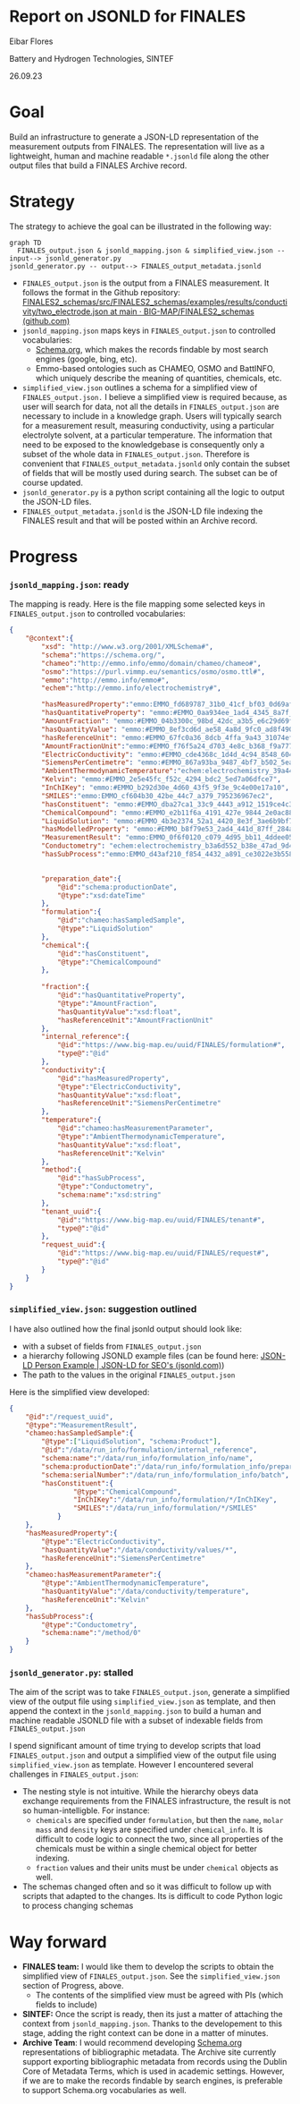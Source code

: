 # Report on JSONLD for FINALES

Eibar Flores

Battery and Hydrogen Technologies, SINTEF

26.09.23

# Goal

Build an infrastructure to generate a JSON-LD representation of the measurement outputs from FINALES. The representation will live as a lightweight, human and machine readable `*.jsonld` file along the other output files that build a FINALES Archive record.

# Strategy

The strategy to achieve the goal can be illustrated in the following way:

```mermaid
graph TD
  FINALES_output.json & jsonld_mapping.json & simplified_view.json --input--> jsonld_generator.py
jsonld_generator.py -- output--> FINALES_output_metadata.jsonld
```

- `FINALES_output.json` is the output from a FINALES measurement. It follows the format in the Github repository: [FINALES2_schemas/src/FINALES2_schemas/examples/results/conductivity/two_electrode.json at main · BIG-MAP/FINALES2_schemas (github.com)](https://github.com/BIG-MAP/FINALES2_schemas/blob/main/src/FINALES2_schemas/examples/results/conductivity/two_electrode.json)
- `jsonld_mapping.json` maps keys in `FINALES_output.json` to controlled vocabularies:
    - [Schema.org](http://Schema.org), which makes the records findable by most search engines (google, bing, etc).
    - Emmo-based ontologies such as CHAMEO, OSMO and BattINFO, which uniquely describe the meaning of quantities, chemicals, etc.
- `simplified_view.json` outlines a schema for a simplified view of `FINALES_output.json.` I believe a simplified view is required because, as user will search for data, not all the details in `FINALES_output.json` are necessary to include in a knowledge graph. Users will typically search for a measurement result, measuring conductivity, using a particular electrolyte solvent, at a particular temperature. The information that need to be exposed to the knowledgebase is consequently only a subset of the whole data in `FINALES_output.json`. Therefore is convenient that `FINALES_output_metadata.jsonld` only contain the subset of fields that will be mostly used during search. The subset can be of course updated.
- `jsonld_generator.py` is a python script containing all the logic to output the  JSON-LD files.
- `FINALES_output_metadata.jsonld` is the  JSON-LD file  indexing the FINALES result and that will be posted within an Archive record.

# Progress

### `jsonld_mapping.json`: ready

The mapping is ready. Here is the file mapping some selected keys in `FINALES_output.json` to controlled vocabularies:

```json
{
    "@context":{
        "xsd": "http://www.w3.org/2001/XMLSchema#",
        "schema":"https://schema.org/",
        "chameo":"http://emmo.info/emmo/domain/chameo/chameo#",
        "osmo":"https://purl.vimmp.eu/semantics/osmo/osmo.ttl#",
        "emmo":"http://emmo.info/emmo#",
        "echem":"http://emmo.info/electrochemistry#",

        "hasMeasuredProperty":"emmo:EMMO_fd689787_31b0_41cf_bf03_0d69af76469d",
        "hasQuantitativeProperty": "emmo:#EMMO_0aa934ee_1ad4_4345_8a7f_bc73ec67c7e5",
        "AmountFraction": "emmo:#EMMO_04b3300c_98bd_42dc_a3b5_e6c29d69f1ac",
        "hasQuantityValue": "emmo:#EMMO_8ef3cd6d_ae58_4a8d_9fc0_ad8f49015cd0",
        "hasReferenceUnit": "emmo:#EMMO_67fc0a36_8dcb_4ffa_9a43_31074efa3296",
        "AmountFractionUnit":"emmo:#EMMO_f76f5a24_d703_4e8c_b368_f9a7777cb73a",
        "ElectricConductivity": "emmo:#EMMO_cde4368c_1d4d_4c94_8548_604749523c6d",
        "SiemensPerCentimetre": "emmo:#EMMO_867a93ba_9487_4bf7_b502_5eac13e9c4ab",
        "AmbientThermodynamicTemperature":"echem:electrochemistry_39a44af0_0e1a_4859_b550_bdabad64386e",
        "Kelvin": "emmo:#EMMO_2e5e45fc_f52c_4294_bdc2_5ed7a06dfce7",
        "InChIKey": "emmo:#EMMO_b292d30e_4d60_43f5_9f3e_9c4e00e17a10",
        "SMILES":"emmo:EMMO_cf604b30_42be_44c7_a379_795236967ec2",
        "hasConstituent": "emmo:#EMMO_dba27ca1_33c9_4443_a912_1519ce4c39ec",
        "ChemicalCompound": "emmo:#EMMO_e2b11f6a_4191_427e_9844_2e0ac88dfc8b",
        "LiquidSolution": "emmo:#EMMO_4b3e2374_52a1_4420_8e3f_3ae6b9bf7dff",
        "hasModelledProperty": "emmo:#EMMO_b8f79e53_2ad4_441d_87ff_284a5c419e46",
        "MeasurementResult": "emmo:EMMO_0f6f0120_c079_4d95_bb11_4ddee05e530e",
        "Conductometry": "echem:electrochemistry_b3a6d552_b38e_47ad_9d48_e8b77035d63e",  
        "hasSubProcess":"emmo:EMMO_d43af210_f854_4432_a891_ce3022e3b558" ,

 
        "preparation_date":{
            "@id":"schema:productionDate",
            "@type":"xsd:dateTime"
        },
        "formulation":{
            "@id":"chameo:hasSampledSample",
            "@type":"LiquidSolution"
        },
        "chemical":{
            "@id":"hasConstituent",
            "@type":"ChemicalCompound"
        },
   
        "fraction":{
            "@id":"hasQuantitativeProperty",
            "@type":"AmountFraction",
            "hasQuantityValue":"xsd:float",
            "hasReferenceUnit":"AmountFractionUnit"
        },
        "internal_reference":{
            "@id":"https://www.big-map.eu/uuid/FINALES/formulation#",
            "type@":"@id"
        },
        "conductivity":{
            "@id":"hasMeasuredProperty",
            "@type":"ElectricConductivity",
            "hasQuantityValue":"xsd:float",
            "hasReferenceUnit":"SiemensPerCentimetre"
        },
        "temperature":{
            "@id":"chameo:hasMeasurementParameter",
            "@type":"AmbientThermodynamicTemperature",
            "hasQuantityValue":"xsd:float",
            "hasReferenceUnit":"Kelvin"
        },
        "method":{
            "@id":"hasSubProcess",
            "@type":"Conductometry",
            "schema:name":"xsd:string"
        },
        "tenant_uuid":{
            "@id":"https://www.big-map.eu/uuid/FINALES/tenant#",
            "type@":"@id"
        },
        "request_uuid":{
            "@id":"https://www.big-map.eu/uuid/FINALES/request#",
            "type@":"@id"
        }
    }
}

```

### `simplified_view.json`: suggestion outlined

I have also outlined how the final jsonld output should look like:

- with a subset of fields from `FINALES_output.json`
- a hierarchy following JSONLD example files (can be found here: [JSON-LD Person Example | JSON-LD for SEO's (jsonld.com)](https://jsonld.com/person/))
- The path to the values in the original `FINALES_output.json`

Here is the simplified view developed:

```json
{
    "@id":"/request_uuid",
    "@type":"MeasurementResult",
    "chameo:hasSampledSample":{
        "@type":["LiquidSolution", "schema:Product"],
        "@id":"/data/run_info/formulation/internal_reference",
        "schema:name":"/data/run_info/formulation_info/name",
        "schema:productionDate":"/data/run_info/formulation_info/preparation_date",
        "schema:serialNumber":"/data/run_info/formulation_info/batch",
        "hasConstituent":{
                "@type":"ChemicalCompound",
                "InChIKey":"/data/run_info/formulation/*/InChIKey",
                "SMILES":"/data/run_info/formulation/*/SMILES"
            }
    },
    "hasMeasuredProperty":{
        "@type":"ElectricConductivity",
        "hasQuantityValue":"/data/conductivity/values/*",
        "hasReferenceUnit":"SiemensPerCentimetre"
    },
    "chameo:hasMeasurementParameter":{
        "@type":"AmbientThermodynamicTemperature",
        "hasQuantityValue":"/data/conductivity/temperature",
        "hasReferenceUnit":"Kelvin"
    },
    "hasSubProcess":{
        "@type":"Conductometry",
        "schema:name":"/method/0"
    }
}
```

### `jsonld_generator.py`: stalled

The aim of the script was to take `FINALES_output.json`, generate a simplified view of the output file using `simplified_view.json` as template, and then append the context in the `jsonld_mapping.json` to build a human and machine readable JSONLD file with a subset of indexable fields from `FINALES_output.json`

I spend significant amount of time trying to develop scripts that load `FINALES_output.json` and output a simplified view of the output file using `simplified_view.json` as template. However I encountered several challenges in `FINALES_output.json`:

- The nesting style is not intuitive. While the hierarchy obeys data exchange requirements from the FINALES infrastructure, the result is not so human-intelligble. For instance:
    - `chemicals` are specified under `formulation`, but then the `name`, `molar mass` and `density` keys are specified under `chemical_info`. It is difficult to code logic to connect the two, since all properties of the chemicals must be within a single chemical object for better indexing.
    - `fraction` values and their units must be under `chemical` objects as well.
- The schemas changed often and so it was difficult to follow up with scripts that adapted to the changes. Its is difficult to code Python logic to process changing schemas

# Way forward

- **FINALES team:** I would like them to develop the scripts to obtain the simplified view of `FINALES_output.json`. See  the `simplified_view.json` section of Progress, above.
    - The contents of the simplified view must be agreed with PIs (which fields to include)
- **SINTEF:** Once the script is ready, then its just a matter of attaching the context from `jsonld_mapping.json`. Thanks to the developement to this stage, adding the right context can be done in a matter of minutes.
- **Archive Team**: I would recommend developing [Schema.org](http://Schema.org) representations of bibliographic metadata. The Archive site currently support exporting bibliographic metadata from records using the Dublin Core of Metadata Terms, which is used in academic settings. However, if we are to make the records findable by search engines, is preferable to support Schema.org vocabularies as well.
